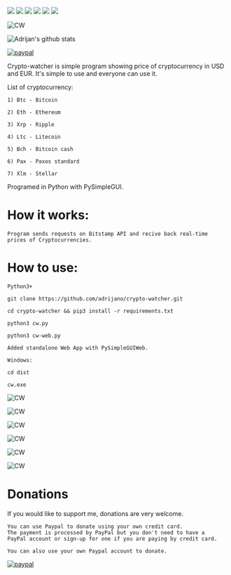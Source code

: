
![](https://img.shields.io/github/stars/adrijano/editor.md.svg) ![](https://img.shields.io/github/forks/adrijano/editor.md.svg) ![](https://img.shields.io/github/tag/adrijano/editor.md.svg) ![](https://img.shields.io/github/release/adrijano/editor.md.svg) ![](https://img.shields.io/github/issues/adrijano/editor.md.svg) ![](https://img.shields.io/bower/v/editor.md.svg)


![CW](MainImage.png)

![Adrijan's github stats](https://github-readme-stats.vercel.app/api?username=adrijano&show_icons=true)

[![paypal](https://www.paypalobjects.com/en_US/i/btn/btn_donateCC_LG.gif)](https://www.paypal.com/donate/?cmd=_s-xclick&hosted_button_id=PFB6A6HLAQHC2&source=url)

Crypto-watcher is simple program showing price of cryptocurrency in USD and EUR. It's simple to use and everyone can use it.

List of cryptocurrency:
```
1) Btc - Bitcoin

2) Eth - Ethereum

3) Xrp - Ripple

4) Ltc - Litecoin

5) Bch - Bitcoin cash

6) Pax - Paxos standard

7) Xlm - Stellar
```

Programed in Python with PySimpleGUI.

# How it works:
```
Program sends requests on Bitstamp API and recive back real-time prices of Cryptocurrencies.

```
# How to use:

```
Python3+

git clone https://github.com/adrijano/crypto-watcher.git

cd crypto-watcher && pip3 install -r requirements.txt

python3 cw.py

python3 cw-web.py

Added standalone Web App with PySimpleGUIWeb.

Windows:

cd dist

cw.exe
```

![CW](screen1.png)

![CW](screen2.png)

![CW](screen3.png)

![CW](screen4.png)

![CW](screenweb.png)

![CW](screenweb2.png)

# Donations
If you would like to support me, donations are very welcome.

```
You can use Paypal to donate using your own credit card. 
The payment is processed by PayPal but you don't need to have a
PayPal account or sign-up for one if you are paying by credit card.

You can also use your own Paypal account to donate.
```
[![paypal](https://www.paypalobjects.com/en_US/i/btn/btn_donateCC_LG.gif)](https://www.paypal.com/donate/?cmd=_s-xclick&hosted_button_id=PFB6A6HLAQHC2&source=url)



